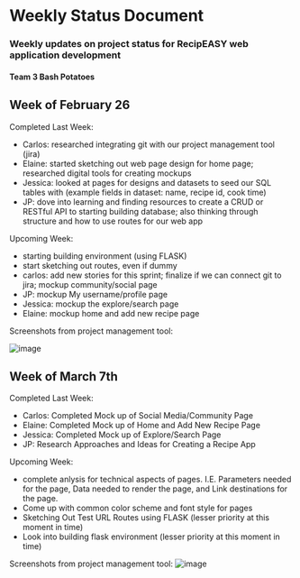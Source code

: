 # Weekly Status Document
### Weekly updates on project status for RecipEASY web application development
#### Team 3 Bash Potatoes

## Week of February 26

Completed Last Week:
- Carlos: researched integrating git with our project management tool (jira)
- Elaine: started sketching out web page design for home page; researched digital tools for creating mockups
- Jessica: looked at pages for designs and datasets to seed our SQL tables with (example fields in dataset: name, recipe id, cook time)
- JP: dove into learning and finding resources to create a CRUD or RESTful API to starting building database; also thinking through structure and how to use routes for our web app

Upcoming Week:
  - starting building environment (using FLASK)
  - start sketching out routes, even if dummy
  - carlos: add new stories for this sprint; finalize if we can connect git to jira; mockup community/social page
  - JP: mockup My username/profile page
  - Jessica: mockup the explore/search page
  - Elaine: mockup home and add new recipe page

Screenshots from project management tool:

![image](https://github.com/ekfrench17/3308_Team3_Project/assets/135086131/9317f7f7-de0b-427a-b4fe-0ef625ae657a)


## Week of March 7th

Completed Last Week:
- Carlos: Completed Mock up of Social Media/Community Page
- Elaine: Completed Mock up of Home and Add New Recipe Page
- Jessica: Completed Mock up of Explore/Search Page
- JP: Research Approaches and Ideas for Creating a Recipe App

Upcoming Week:
  - complete anlysis for technical aspects of pages. I.E. Parameters needed for the page, Data needed to render the page, and Link destinations for the page.
  - Come up with common color scheme and font style for pages
  - Sketching Out Test URL Routes using FLASK (lesser priority at this moment in time)
  - Look into building flask environment (lesser priority at this moment in time)

Screenshots from project management tool:
![image](https://github.com/ekfrench17/3308_Team3_Project/assets/135086131/b05c36f6-b60d-4a58-b543-97c10956fa3e)



